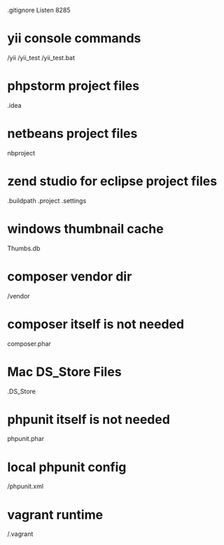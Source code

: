 .gitignore  Listen 8285

 

# yii console commands
/yii
/yii_test
/yii_test.bat

# phpstorm project files
.idea

# netbeans project files
nbproject

# zend studio for eclipse project files
.buildpath
.project
.settings

# windows thumbnail cache
Thumbs.db

# composer vendor dir
/vendor

# composer itself is not needed
composer.phar

# Mac DS_Store Files
.DS_Store

# phpunit itself is not needed
phpunit.phar
# local phpunit config
/phpunit.xml

# vagrant runtime
/.vagrant
